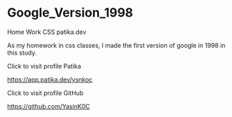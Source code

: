 # Google_Version_1998
Home Work CSS patika.dev


As my homework in css classes, I made the first version of google in 1998 in this study.

Click to visit profile Patika

https://app.patika.dev/ysnkoc

Click to visit profile GitHub

https://github.com/YasinK0C